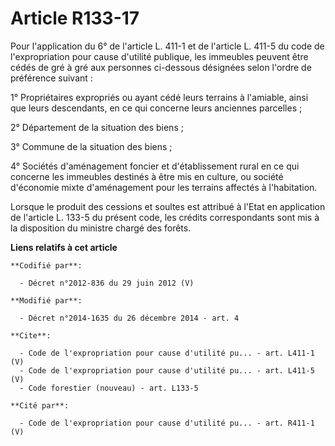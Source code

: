 # Article R133-17

Pour l'application du 6° de l'article L. 411-1 et de l'article L. 411-5 du code de l'expropriation pour cause d'utilité
publique, les immeubles peuvent être cédés de gré à gré aux personnes ci-dessous désignées selon l'ordre de préférence
suivant :

1° Propriétaires expropriés ou ayant cédé leurs terrains à l'amiable, ainsi que leurs descendants, en ce qui concerne leurs
anciennes parcelles ;

2° Département de la situation des biens ;

3° Commune de la situation des biens ;

4° Sociétés d'aménagement foncier et d'établissement rural en ce qui concerne les immeubles destinés à être mis en culture,
ou société d'économie mixte d'aménagement pour les terrains affectés à l'habitation.

Lorsque le produit des cessions et soultes est attribué à l'Etat en application de l'article L. 133-5 du présent code, les
crédits correspondants sont mis à la disposition du ministre chargé des forêts.

**Liens relatifs à cet article**

	**Codifié par**:

	  - Décret n°2012-836 du 29 juin 2012 (V)

	**Modifié par**:

	  - Décret n°2014-1635 du 26 décembre 2014 - art. 4

	**Cite**:

	  - Code de l'expropriation pour cause d'utilité pu... - art. L411-1 (V)
	  - Code de l'expropriation pour cause d'utilité pu... - art. L411-5 (V)
	  - Code forestier (nouveau) - art. L133-5

	**Cité par**:

	  - Code de l'expropriation pour cause d'utilité pu... - art. R411-1 (V)
